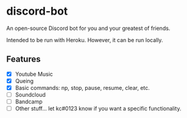 # discord-bot
An open-source Discord bot for you and your greatest of friends.

Intended to be run with Heroku. However, it can be run locally.

## Features
- [x] Youtube Music
- [x] Queing
- [x] Basic commands: np, stop, pause, resume, clear, etc.
- [ ] Soundcloud
- [ ] Bandcamp
- [ ] Other stuff... let kc#0123 know if you want a specific functionality.
